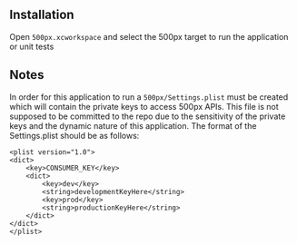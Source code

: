 ## Installation
Open `500px.xcworkspace` and select the 500px target to run the application or unit tests


## Notes
In order for this application to run a `500px/Settings.plist` must be created which will contain the private keys to access 500px APIs. This file is not supposed to be committed to the repo due to the sensitivity of the private keys and the dynamic nature of this application.
The format of the Settings.plist should be as follows:
```
<plist version="1.0">
<dict>
	<key>CONSUMER_KEY</key>
	<dict>
		<key>dev</key>
		<string>developmentKeyHere</string>
		<key>prod</key>
		<string>productionKeyHere</string>
	</dict>
</dict>
</plist>
```
